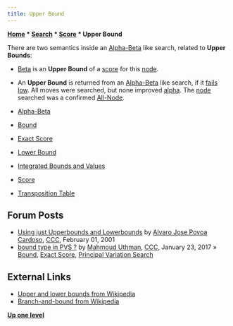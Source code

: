 ```yaml
---
title: Upper Bound
---
```

**[Home](Home "Home") \* [Search](Search "Search") \* [Score](Score "Score") \* Upper Bound**


There are two semantics inside an [Alpha-Beta](Alpha-Beta "Alpha-Beta") like search, related to **Upper Bounds**:



* [Beta](Beta "Beta") is an **Upper Bound** of a [score](Score "Score") for this [node](Node "Node").
* An **Upper Bound** is returned from an [Alpha-Beta](Alpha-Beta "Alpha-Beta") like search, if it [fails low](Fail-Low "Fail-Low"). All moves were searched, but none improved [alpha](Alpha "Alpha"). The [node](Node "Node") searched was a confirmed [All-Node](Node_Types#All-Nodes "Node Types").





* [Alpha-Beta](Alpha-Beta "Alpha-Beta")
* [Bound](Bound "Bound")
* [Exact Score](Exact_Score "Exact Score")
* [Lower Bound](Lower_Bound "Lower Bound")
* [Integrated Bounds and Values](Integrated_Bounds_and_Values "Integrated Bounds and Values")
* [Score](Score "Score")
* [Transposition Table](Transposition_Table "Transposition Table")


## Forum Posts


* [Using just Upperbounds and Lowerbounds](https://www.stmintz.com/ccc/index.php?id=152959) by [Alvaro Jose Povoa Cardoso](Alvaro_Cardoso "Alvaro Cardoso"), [CCC](CCC "CCC"), February 01, 2001
* [bound type in PVS ?](http://www.talkchess.com/forum/viewtopic.php?t=62913) by [Mahmoud Uthman](index.php?title=Mahmoud_Uthman&action=edit&redlink=1 "Mahmoud Uthman (page does not exist)"), [CCC](CCC "CCC"), January 23, 2017 » [Bound](Bound "Bound"), [Exact Score](Exact_Score "Exact Score"), [Principal Variation Search](Principal_Variation_Search "Principal Variation Search")


## External Links


* [Upper and lower bounds from Wikipedia](https://en.wikipedia.org/wiki/Upper_and_lower_bounds)
* [Branch-and-bound from Wikipedia](https://en.wikipedia.org/wiki/Branch_and_bound)


**[Up one level](Score "Score")**







 
